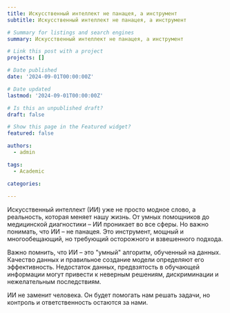 ```yaml
---
title: Искусственный интеллект не панацея, а инструмент
subtitle: Искусственный интеллект не панацея, а инструмент

# Summary for listings and search engines
summary: Искусственный интеллект не панацея, а инструмент

# Link this post with a project
projects: []

# Date published
date: '2024-09-01T00:00:00Z'

# Date updated
lastmod: '2024-09-01T00:00:00Z'

# Is this an unpublished draft?
draft: false

# Show this page in the Featured widget?
featured: false

authors:
  - admin

tags:
  - Academic

categories:
  
---
```


Искусственный интеллект (ИИ) уже не просто модное слово, а реальность, которая
меняет нашу жизнь. От умных помощников до медицинской диагностики – ИИ
проникает во все сферы. Но важно понимать, что ИИ – не панацея. Это инструмент,
мощный и многообещающий, но требующий осторожного и взвешенного подхода.

Важно помнить, что ИИ – это "умный" алгоритм, обученный на данных. Качество
данных и правильное создание модели определяют его эффективность. Недостаток
данных, предвзятость в обучающей информации могут привести к неверным
решениям, дискриминации и нежелательным последствиям.

ИИ не заменит человека. Он будет помогать нам решать задачи, но контроль и
ответственность остаются за нами.

